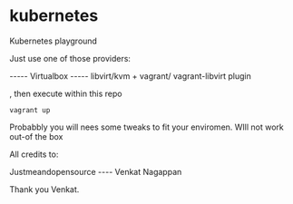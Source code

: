 # kubernetes
Kubernetes playground

Just use one of those  providers:

----- Virtualbox
----- libvirt/kvm + vagrant/ vagrant-libvirt plugin 


, then execute within this repo

```
vagrant up
```
Probabbly you will nees some tweaks to fit your enviromen.
WIll not work out-of the box



All credits to:

Justmeandopensource ---- Venkat Nagappan 

Thank you Venkat.
